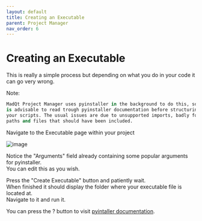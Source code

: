```yaml
---
layout: default
title: Creating an Executable
parent: Project Manager
nav_order: 6
---
```


# Creating an Executable
This is really a simple process but depending on what you do in your code
it can go very wrong.

Note:
```python
MadQt Project Manager uses pyinstaller in the background to do this, so it
is advisable to read trough pyinstaller documentation before structuring
your scripts. The usual issues are due to unsupported imports, badly formatted
paths and files that should have been included.
```

Navigate to the Executable page within your project

![image](https://user-images.githubusercontent.com/30872066/146863044-1c794b83-3d56-4d32-ade9-1a3a02c27a0b.png)

Notice the "Arguments" field already containing some popular arguments for pyinstaller.\
You can edit this as you wish.

Press the "Create Executable" button and patiently wait.\
When finished it should display the folder where your executable file is located at.\
Navigate to it and run it.

You can press the ? button to visit [pyintaller documentation](https://pyinstaller.readthedocs.io/en/stable/operating-mode.html).
